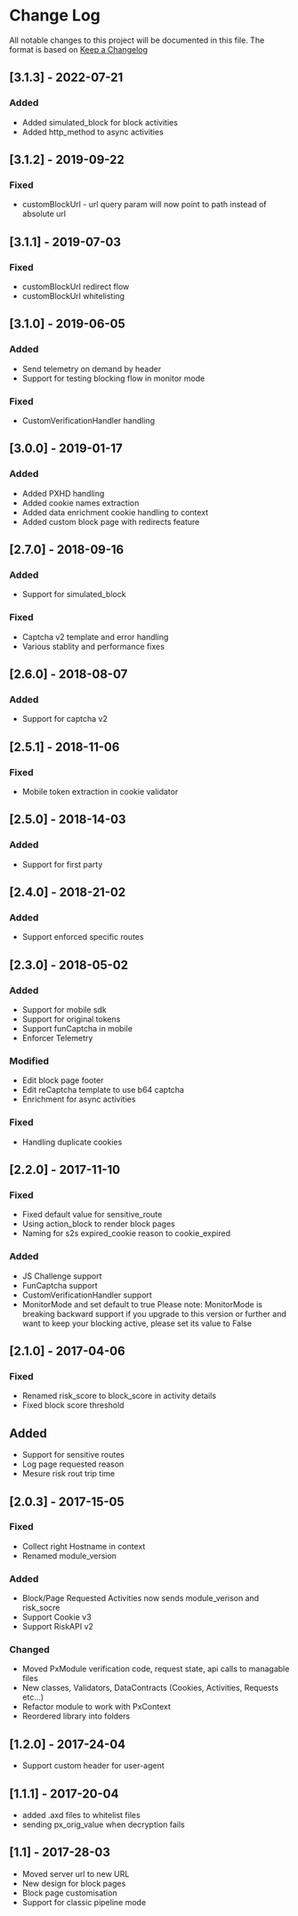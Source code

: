 # Change Log

All notable changes to this project will be documented in this file.
The format is based on [Keep a Changelog](http://keepachangelog.com/)

## [3.1.3] - 2022-07-21
### Added
- Added simulated_block for block activities
- Added http_method to async activities

## [3.1.2] - 2019-09-22
### Fixed
- customBlockUrl - url query param will now point to path instead of absolute url

## [3.1.1] - 2019-07-03
### Fixed
- customBlockUrl redirect flow
- customBlockUrl whitelisting

## [3.1.0] - 2019-06-05
### Added
- Send telemetry on demand by header
- Support for testing blocking flow in monitor mode

### Fixed
- CustomVerificationHandler handling

## [3.0.0] - 2019-01-17
### Added
- Added PXHD handling
- Added cookie names extraction
- Added data enrichment cookie handling to context
- Added custom block page with redirects feature

## [2.7.0] - 2018-09-16
### Added
- Support for simulated_block
### Fixed
- Captcha v2 template and error handling
- Various stablity and performance fixes

## [2.6.0] - 2018-08-07
### Added
- Support for captcha v2

## [2.5.1] - 2018-11-06
### Fixed
- Mobile token extraction in cookie validator

## [2.5.0] - 2018-14-03
### Added
- Support for first party

## [2.4.0] - 2018-21-02
### Added
- Support enforced specific routes

## [2.3.0] - 2018-05-02
### Added
- Support for mobile sdk
- Support for original tokens
- Support funCaptcha in mobile
- Enforcer Telemetry
### Modified
- Edit block page footer
- Edit reCaptcha template to use b64 captcha
- Enrichment for async activities
### Fixed
- Handling duplicate cookies

## [2.2.0] - 2017-11-10
### Fixed
- Fixed default value for sensitive_route
- Using action_block to render block pages
- Naming for s2s expired_cookie reason to cookie_expired
### Added
- JS Challenge support
- FunCaptcha support
- CustomVerificationHandler support
- MonitorMode and set default to true
	Please note: 	MonitorMode is breaking backward support
		if you upgrade to this version or further
		and want to keep your blocking active, please set its value to False

## [2.1.0] - 2017-04-06
### Fixed
- Renamed risk_score to block_score in activity details
- Fixed block score threshold
## Added
- Support for sensitive routes
- Log page requested reason
- Mesure risk rout trip time

## [2.0.3] - 2017-15-05
### Fixed
- Collect right Hostname in context
- Renamed module_version
### Added
- Block/Page Requested Activities now sends module_verison and risk_socre
- Support Cookie v3
- Support RiskAPI v2
### Changed
- Moved PxModule verification code, request state, api calls to managable files
- New classes, Validators, DataContracts (Cookies, Activities, Requests etc...)
- Refactor module to work with PxContext
- Reordered library into folders

## [1.2.0] - 2017-24-04
- Support custom header for user-agent

## [1.1.1] - 2017-20-04
- added .axd files to whitelist files
- sending px_orig_value when decryption fails

## [1.1] - 2017-28-03
- Moved server url to new URL
- New design for block pages
- Block page customisation
- Support for classic pipeline mode
